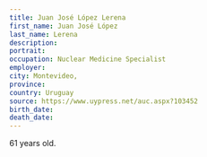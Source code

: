 ```yaml
---
title: Juan José López Lerena
first_name: Juan José López
last_name: Lerena
description: 
portrait: 
occupation: Nuclear Medicine Specialist
employer: 
city: Montevideo, 
province: 
country: Uruguay
source: https://www.uypress.net/auc.aspx?103452
birth_date: 
death_date: 
---
```


61 years old.